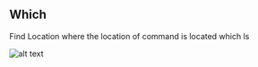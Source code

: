 
## Which
Find Location where the
 location of command is located
which ls


![alt text](</Learning-Devops/screenshots/Screenshot from 2024-04-04 00-27-40.png>)